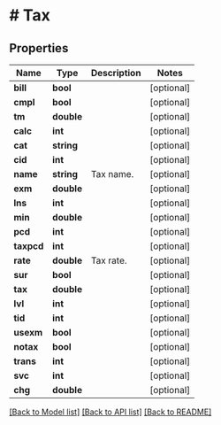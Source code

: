 # # Tax

## Properties

Name | Type | Description | Notes
------------ | ------------- | ------------- | -------------
**bill** | **bool** |  | [optional] 
**cmpl** | **bool** |  | [optional] 
**tm** | **double** |  | [optional] 
**calc** | **int** |  | [optional] 
**cat** | **string** |  | [optional] 
**cid** | **int** |  | [optional] 
**name** | **string** | Tax name. | [optional] 
**exm** | **double** |  | [optional] 
**lns** | **int** |  | [optional] 
**min** | **double** |  | [optional] 
**pcd** | **int** |  | [optional] 
**taxpcd** | **int** |  | [optional] 
**rate** | **double** | Tax rate. | [optional] 
**sur** | **bool** |  | [optional] 
**tax** | **double** |  | [optional] 
**lvl** | **int** |  | [optional] 
**tid** | **int** |  | [optional] 
**usexm** | **bool** |  | [optional] 
**notax** | **bool** |  | [optional] 
**trans** | **int** |  | [optional] 
**svc** | **int** |  | [optional] 
**chg** | **double** |  | [optional] 

[[Back to Model list]](../../README.md#documentation-for-models) [[Back to API list]](../../README.md#documentation-for-api-endpoints) [[Back to README]](../../README.md)


